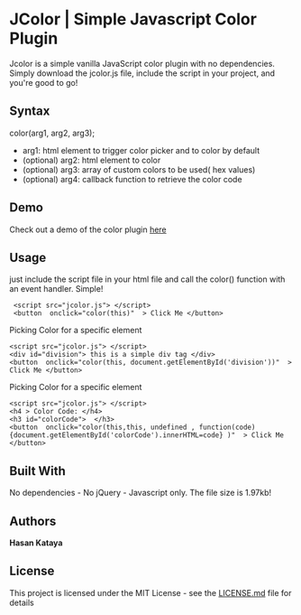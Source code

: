 # JColor | Simple Javascript Color Plugin

Jcolor is a simple vanilla JavaScript color plugin with no dependencies. Simply download the jcolor.js file, include the script in your project, and you're good to go!

## Syntax

color(arg1, arg2, arg3);

* arg1: html element to trigger color picker and to color by default
* (optional) arg2: html element to color
* (optional) arg3: array of custom colors to be used( hex values)
* (optional) arg4: callback function to retrieve the color code

## Demo

Check out a demo of the color plugin [here](https://hkataya.github.io/JColor/) 

## Usage

just include the script file in your html file and call the color() function with an event handler. Simple!

```
 <script src="jcolor.js"> </script>
 <button  onclick="color(this)"  > Click Me </button>
```

Picking Color for a specific element

```
<script src="jcolor.js"> </script>
<div id="division"> this is a simple div tag </div>
<button  onclick="color(this, document.getElementById('division'))"  > Click Me </button>
```

Picking Color for a specific element

```
<script src="jcolor.js"> </script>
<h4 > Color Code: </h4>
<h3 id="colorCode">  </h3>
<button  onclick="color(this,this, undefined , function(code){document.getElementById('colorCode').innerHTML=code} )"  > Click Me </button>

```



## Built With

No dependencies - No jQuery - Javascript only. The file size is 1.97kb!

## Authors

**Hasan Kataya** 


## License

This project is licensed under the MIT License - see the [LICENSE.md](LICENSE.md) file for details



